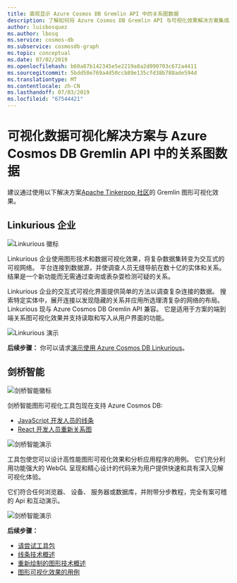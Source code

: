 ```yaml
---
title: 直观显示 Azure Cosmos DB Gremlin API 中的关系图数据
description: 了解如何将 Azure Cosmos DB Gremlin API 与可视化效果解决方案集成。
author: luisbosquez
ms.author: lbosq
ms.service: cosmos-db
ms.subservice: cosmosdb-graph
ms.topic: conceptual
ms.date: 07/02/2019
ms.openlocfilehash: b60a87b142345e5e2219a8a2d090703c672a4411
ms.sourcegitcommit: 5bdd50e769a4d50ccb89e135cfd38b788ade594d
ms.translationtype: MT
ms.contentlocale: zh-CN
ms.lasthandoff: 07/03/2019
ms.locfileid: "67544421"
---
```

# <a name="visualize-your-graph-data-in-azure-cosmos-db-gremlin-api-with-data-visualization-solutions"></a>可视化数据可视化解决方案与 Azure Cosmos DB Gremlin API 中的关系图数据

建议通过使用以下解决方案[Apache Tinkerpop 社区](http://tinkerpop.apache.org/#poweredby)的 Gremlin 图形可视化效果。

## <a name="linkurious-enterprise"></a>Linkurious 企业

![Linkurious 徽标](./media/graph-visualization/linkurious-logo.jpg)

Linkurious 企业使用图形技术和数据可视化效果，将复杂数据集转变为交互式的可视网络。 平台连接到数据源，并使调查人员无缝导航在数十亿的实体和关系。 结果是一个新功能而无需通过查询或表杂耍检测可疑的关系。

Linkurious 企业的交互式可视化界面提供简单的方法以调查复杂连接的数据。 搜索特定实体中，展开连接以发现隐藏的关系并应用所选理清复杂的网络的布局。 Linkurious 现与 Azure Cosmos DB Gremlin API 兼容。 它是适用于方案的端到端关系图可视化效果并支持读取和写入从用户界面的功能。 

![Linkurious 演示](./media/graph-visualization/linkurious-demo.gif)

**后续步骤：** 你可以请求[演示使用 Azure Cosmos DB Linkurious](https://linkurio.us/contact/)。

## <a name="cambridge-intelligence"></a>剑桥智能

![剑桥智能徽标](./media/graph-visualization/ci-logo.png)


剑桥智能图形可视化工具包现在支持 Azure Cosmos DB:
- [JavaScript 开发人员的线条](https://cambridge-intelligence.com/keylines/) 
- [React 开发人员重新关系图](https://cambridge-intelligence.com/regraph/)

![剑桥智能演示](./media/graph-visualization/ci-demo-2.gif)

工具包使您可以设计高性能图形可视化效果和分析应用程序的用例。 它们充分利用功能强大的 WebGL 呈现和精心设计的代码来为用户提供快速和具有深入见解可视化体验。

它们符合任何浏览器、 设备、 服务器或数据库，并附带分步教程，完全有案可稽的 Api 和互动演示。

![剑桥智能演示](./media/graph-visualization/ci-demo-1.gif)


**后续步骤：** 
- [请尝试工具包](https://cambridge-intelligence.com/try/)
- [线条技术概述](https://cambridge-intelligence.com/keylines/technology/)
- [重新绘制的图形技术概述](https://cambridge-intelligence.com/regraph/technology/)
- [图形可视化效果的用例](https://cambridge-intelligence.com/use-cases/)
